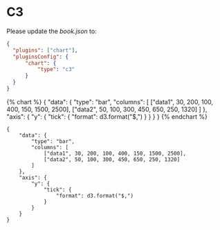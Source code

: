 # C3

Please update the _book.json_ to:

```json
{
  "plugins": ["chart"],
  "pluginsConfig": {
      "chart": {
          "type": "c3"
      }
  }
}
```

{% chart %}
{
    "data": {
        "type": "bar",
        "columns": [
            ["data1", 30, 200, 100, 400, 150, 1500, 2500],
            ["data2", 50, 100, 300, 450, 650, 250, 1320]
        ]
    },
    "axis": {
        "y": {
            "tick": {
                "format": d3.format("$,")
            }
        }
    }
}
{% endchart %}

```chart
{
    "data": {
        "type": "bar",
        "columns": [
            ["data1", 30, 200, 100, 400, 150, 1500, 2500],
            ["data2", 50, 100, 300, 450, 650, 250, 1320]
        ]
    },
    "axis": {
        "y": {
            "tick": {
                "format": d3.format("$,")
            }
        }
    }
}
```
